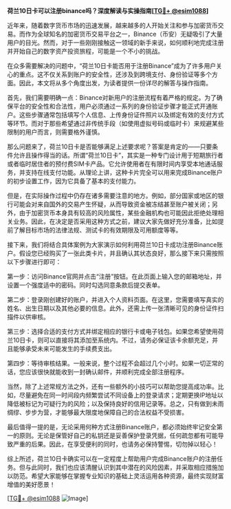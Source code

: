 **荷兰10日卡可以注册binance吗？深度解读与实操指南[[TG💪+ @esim1088](https://t.me/s/esim1088)]**

近年来，随着数字货币市场的迅速发展，越来越多的人开始关注和参与加密货币交易。而作为全球知名的加密货币交易平台之一，Binance（币安）无疑吸引了大量用户的目光。然而，对于一些刚刚接触这一领域的新手来说，如何顺利地完成注册并开始自己的数字资产投资旅程，可能是一个不小的挑战。

在众多需要解决的问题中，“荷兰10日卡能否用于注册Binance”成为了许多用户关心的重点。这不仅关系到账户的安全性，还涉及到跨境支付、身份验证等多个方面。因此，本文将从多个角度出发，为读者提供一份详尽的解答与操作指南。

首先，我们需要明确一点：Binance对新用户的注册流程有着严格的规定。为了确保平台的安全性和合法性，用户必须通过一系列的身份验证步骤才能正式开通账户。这些步骤通常包括填写个人信息、上传身份证件照片以及绑定有效的支付方式等环节。而对于那些希望通过非传统手段（如使用虚拟号码或临时卡）来规避某些限制的用户而言，则需要格外谨慎。

那么问题来了，荷兰10日卡是否能够满足上述要求呢？答案是肯定的——只要条件允许且操作得当的话。所谓“荷兰10日卡”，其实是一种专门设计用于短期旅行者或者临时居住者的预付费SIM卡产品。它允许使用者在有限时间内享受本地通话服务，并支持在线支付功能。从理论上讲，这种卡片完全可以用来完成Binance账户的初步设置工作，因为它具备了基本的支付能力。

但是，在实际操作过程中仍存在诸多需要注意的地方。例如，部分国家或地区的银行可能会对来自国外的交易产生怀疑，从而导致资金被冻结甚至账户被关闭；另外，由于加密货币本身具有较高的风险属性，某些金融机构也可能因此拒绝处理相关业务。因此，在决定是否采用这种方式之前，建议大家先做好充分准备，比如提前了解目标市场的法律法规、测试卡的有效期限及可用额度等等。

接下来，我们将结合具体案例为大家演示如何利用荷兰10日卡成功注册Binance账户。假设您已经购买了一张此类卡片，并且确认其状态良好，那么接下来只需按照以下步骤进行即可：

第一步：访问Binance官网并点击“注册”按钮。在此页面上输入您的邮箱地址，并设置一个强度适中的密码。同时勾选同意条款后提交表单。

第二步：登录刚创建好的账户，并进入个人资料页面。在这里，您需要填写真实的姓名、出生日期以及其他必要的信息。此外，还需上传一张清晰可见的身份证件扫描件以供审核。

第三步：选择合适的支付方式并绑定相应的银行卡或电子钱包。如果您希望使用荷兰10日卡，则可以直接将其添加至系统内。不过，请务必保证该卡余额充足，并且能够承受未来可能发生的手续费支出。

第四步：等待审核结果。一般来说，整个过程不会超过几个小时。如果一切正常的话，您应该很快就能收到一封确认邮件，并顺利完成全部注册程序。

当然，除了上述常规方法之外，还有一些额外的小技巧可以帮助您提高成功率。比如，尽量避免在同一时间段内频繁尝试不同设备上的登录请求；定期更换IP地址以降低被标记为可疑行为的风险；以及保持良好的信用记录等。总之，只有做到未雨绸缪、步步为营，才能够最大限度地保障自己的合法权益不受损害。

最后值得一提的是，无论采用何种方式注册Binance账户，都必须始终牢记安全第一的原则。无论是保管好自己的私钥还是妥善保护登录凭据，任何疏忽都有可能导致严重的后果。因此，在享受便利的同时，也请务必保持警惕，切勿掉以轻心！

综上所述，荷兰10日卡确实可以在一定程度上帮助用户完成Binance账户的注册任务。但与此同时，我们也应该清醒认识到其中潜在的风险因素，并采取相应措施加以防范。希望大家能够在掌握专业知识的基础上灵活运用各种资源，最终实现财富增值的美好愿景！

[[TG💪+ @esim1088](https://t.me/s/esim1088) ![Image](https://i.postimg.cc/4NQfJmqS/Snipaste-2025-05-13-00-14-12.png)]
